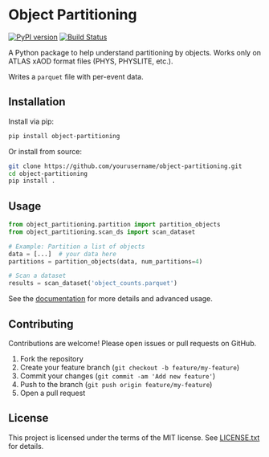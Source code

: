 # Object Partitioning

[![PyPI version](https://badge.fury.io/py/object-partitioning.svg)](https://badge.fury.io/py/object-partitioning)
[![Build Status](https://github.com/yourusername/object-partitioning/actions/workflows/ci.yml/badge.svg)](https://github.com/yourusername/object-partitioning/actions)

A Python package to help understand partitioning by objects. Works only on ATLAS xAOD format files (PHYS, PHYSLITE, etc.).

Writes a `parquet` file with per-event data.

## Installation

Install via pip:

```bash
pip install object-partitioning
```

Or install from source:

```bash
git clone https://github.com/yourusername/object-partitioning.git
cd object-partitioning
pip install .
```

## Usage

```python
from object_partitioning.partition import partition_objects
from object_partitioning.scan_ds import scan_dataset

# Example: Partition a list of objects
data = [...]  # your data here
partitions = partition_objects(data, num_partitions=4)

# Scan a dataset
results = scan_dataset('object_counts.parquet')
```

See the [documentation](https://github.com/yourusername/object-partitioning) for more details and advanced usage.

## Contributing

Contributions are welcome! Please open issues or pull requests on GitHub.

1. Fork the repository
2. Create your feature branch (`git checkout -b feature/my-feature`)
3. Commit your changes (`git commit -am 'Add new feature'`)
4. Push to the branch (`git push origin feature/my-feature`)
5. Open a pull request

## License

This project is licensed under the terms of the MIT license. See [LICENSE.txt](LICENSE.txt) for details.
